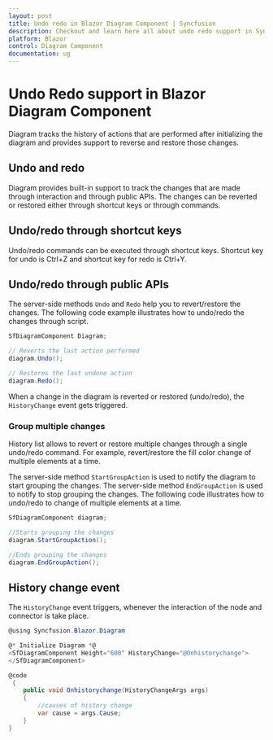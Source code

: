 ```yaml
---
layout: post
title: Undo redo in Blazor Diagram Component | Syncfusion
description: Checkout and learn here all about undo redo support in Syncfusion Blazor Diagram component and much more details.
platform: Blazor
control: Diagram Component
documentation: ug
---
```


# Undo Redo support in Blazor Diagram Component

Diagram tracks the history of actions that are performed after initializing the diagram and provides support to reverse and restore those changes.

## Undo and redo

Diagram provides built-in support to track the changes that are made through interaction and through public APIs. The changes can be reverted or restored either through shortcut keys or through commands.

## Undo/redo through shortcut keys

Undo/redo commands can be executed through shortcut keys. Shortcut key for undo is Ctrl+Z and shortcut key for redo is Ctrl+Y.

## Undo/redo through public APIs

The server-side methods `Undo` and `Redo` help you to revert/restore the changes. The following code example illustrates how to undo/redo the changes through script.

```csharp
SfDiagramComponent Diagram;

// Reverts the last action performed
diagram.Undo();

// Restores the last undone action
diagram.Redo();
```

When a change in the diagram is reverted or restored (undo/redo), the `HistoryChange` event gets triggered.

### Group multiple changes

History list allows to revert or restore multiple changes through a single undo/redo command. For example, revert/restore the fill color change of multiple elements at a time.

The server-side method `StartGroupAction` is used  to notify the diagram to start grouping the changes. The server-side method `EndGroupAction` is used to notify to stop grouping the changes. The following code illustrates how to undo/redo to change of multiple elements at a time.

```csharp
SfDiagramComponent diagram;

//Starts grouping the changes
diagram.StartGroupAction();

//Ends grouping the changes
diagram.EndGroupAction();
```

## History change event

The `HistoryChange` event triggers, whenever the interaction of the node and connector is take place.

```csharp
@using Syncfusion.Blazor.Diagram

@* Initialize Diagram *@
<SfDiagramComponent Height="600" HistoryChange="@Onhistorychange">
</SfDiagramComponent>

@code
 {
    public void Onhistorychange(HistoryChangeArgs args)
    {
        //causes of history change
        var cause = args.Cause;
    }
}
```
